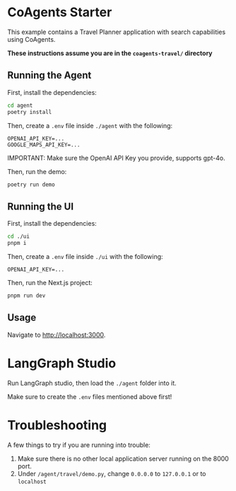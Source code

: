 # CoAgents Starter

This example contains a Travel Planner application with search capabilities using CoAgents.

**These instructions assume you are in the `coagents-travel/` directory**

## Running the Agent

First, install the dependencies:

```sh
cd agent
poetry install
```

Then, create a `.env` file inside `./agent` with the following:

```
OPENAI_API_KEY=...
GOOGLE_MAPS_API_KEY=...
```

IMPORTANT:
Make sure the OpenAI API Key you provide, supports gpt-4o.

Then, run the demo:

```sh
poetry run demo
```

## Running the UI

First, install the dependencies:

```sh
cd ./ui
pnpm i
```

Then, create a `.env` file inside `./ui` with the following:

```
OPENAI_API_KEY=...
```

Then, run the Next.js project:

```sh
pnpm run dev
```

## Usage

Navigate to [http://localhost:3000](http://localhost:3000).

# LangGraph Studio

Run LangGraph studio, then load the `./agent` folder into it.

Make sure to create the `.env` files mentioned above first!

# Troubleshooting

A few things to try if you are running into trouble:

1. Make sure there is no other local application server running on the 8000 port.
2. Under `/agent/travel/demo.py`, change `0.0.0.0` to `127.0.0.1` or to `localhost`
